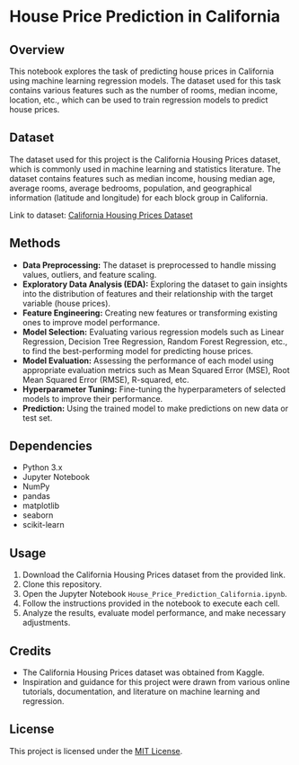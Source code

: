 # House Price Prediction in California

## Overview
This notebook explores the task of predicting house prices in California using machine learning regression models. The dataset used for this task contains various features such as the number of rooms, median income, location, etc., which can be used to train regression models to predict house prices.

## Dataset
The dataset used for this project is the California Housing Prices dataset, which is commonly used in machine learning and statistics literature. The dataset contains features such as median income, housing median age, average rooms, average bedrooms, population, and geographical information (latitude and longitude) for each block group in California.

Link to dataset: [California Housing Prices Dataset](https://www.kaggle.com/camnugent/california-housing-prices)

## Methods
- **Data Preprocessing:** The dataset is preprocessed to handle missing values, outliers, and feature scaling.
- **Exploratory Data Analysis (EDA):** Exploring the dataset to gain insights into the distribution of features and their relationship with the target variable (house prices).
- **Feature Engineering:** Creating new features or transforming existing ones to improve model performance.
- **Model Selection:** Evaluating various regression models such as Linear Regression, Decision Tree Regression, Random Forest Regression, etc., to find the best-performing model for predicting house prices.
- **Model Evaluation:** Assessing the performance of each model using appropriate evaluation metrics such as Mean Squared Error (MSE), Root Mean Squared Error (RMSE), R-squared, etc.
- **Hyperparameter Tuning:** Fine-tuning the hyperparameters of selected models to improve their performance.
- **Prediction:** Using the trained model to make predictions on new data or test set.

## Dependencies
- Python 3.x
- Jupyter Notebook
- NumPy
- pandas
- matplotlib
- seaborn
- scikit-learn

## Usage
1. Download the California Housing Prices dataset from the provided link.
2. Clone this repository.
3. Open the Jupyter Notebook `House_Price_Prediction_California.ipynb`.
4. Follow the instructions provided in the notebook to execute each cell.
5. Analyze the results, evaluate model performance, and make necessary adjustments.

## Credits
- The California Housing Prices dataset was obtained from Kaggle.
- Inspiration and guidance for this project were drawn from various online tutorials, documentation, and literature on machine learning and regression.

## License
This project is licensed under the [MIT License](LICENSE).
